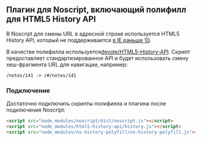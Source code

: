 ## Плагин для Noscript, включающий полифилл для HTML5 History API

В Noscript для смены URL в адресной строке используется HTML5 History API,
который не поддерживается [в IE раньше 10](http://caniuse.com/#feat=history).

В качестве полифилла используется[devote/HTML5-History-API](https://github.com/devote/HTML5-History-API).
Скрипт предоставляет стандартизированное API и будет использовать смену
хеш-фрагмента URL для навигации, например:

    /notes/141 -> /#/notes/141

### Подключение

Достаточно подключить скрипты полифилла и плагина после подключения Noscript:

```html
<script src="node_modules/noscript/dist/noscript.js"></script>
<script src="node_modules/html5-history-api/history.js"></script>
<script src="node_modules/ns-history-polyfill/ns-history-polyfill.js"></script>
```
